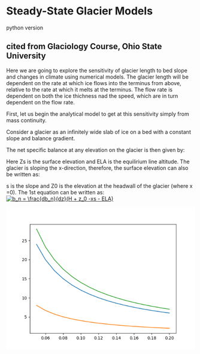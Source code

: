 Steady-State Glacier Models
===
python version
  
cited from Glaciology Course, Ohio State University
---
Here we are going to explore the sensitivity of glacier length to bed slope and changes in climate using numerical models. The glacier length will be dependent on the rate at which ice flows into the terminus from above, relative to the rate at which it melts at the terminus. The flow rate is dependent on both the ice thichness nad the speed, which are in turn dependent on the flow rate.

First, let us begin the analytical model to get at this sensitivity simply from mass continuity.

Consider a glacier as an infinitely wide slab of ice on a bed with a constant slope and balance gradient.

The net specific balance at any elevation on the glacier is then given by:

Here Zs is the surface elevation and ELA is the equilirium line altitude. The glacier is sloping the x-direction, therefore, the surface elevation can also be written as:

s is the slope and Z0 is the elevation at the headwall of the glacier (where x =0). The 1st equation can be written as:
<a href="https://www.codecogs.com/eqnedit.php?latex=b_n&space;=&space;\frac{db_n}{dz}(H&space;&plus;&space;z_0&space;-xs&space;-&space;ELA)" target="_blank"><img src="https://latex.codecogs.com/gif.latex?b_n&space;=&space;\frac{db_n}{dz}(H&space;&plus;&space;z_0&space;-xs&space;-&space;ELA)" title="b_n = \frac{db_n}{dz}(H + z_0 -xs - ELA)" /></a>



![image](https://github.com/egalistmir/TPGM/blob/master/test/test0826.png)
